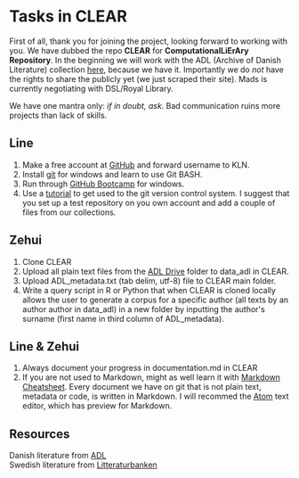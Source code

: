 # Tasks in CLEAR #

First of all, thank you for joining the project, looking forward to working with you. We have dubbed the repo **CLEAR** for **ComputationalLiErAry Repository**. In the beginning we will work with the ADL (Archive of Danish Literature) collection [here](https://drive.google.com/drive/folders/0B8ayHJtV5qOMWjQyVXlsd3pBT2c?usp=sharing), because we have it. Importantly we do *not* have the rights to share the publicly yet (we just scraped their site). Mads is currently negotiating with DSL/Royal Library.

We have one mantra only: *if in doubt, ask*. Bad communication ruins more projects than lack of skills.

## Line ##
1. Make a free account at [GitHub](https://github.com/) and forward username to KLN.   
2. Install [git](https://git-for-windows.github.io/) for windows and learn to use Git BASH.  
3. Run through [GitHub Bootcamp](https://help.github.com/articles/set-up-git/#platform-windows) for windows.  
4. Use a [tutorial](http://rogerdudler.github.io/git-guide/) to get used to the git version control system. I suggest that you set up a test repository on you own account and add a couple of files from our collections.   


## Zehui ##
1. Clone CLEAR  
2. Upload all plain text files from the [ADL Drive](https://drive.google.com/drive/folders/0B8ayHJtV5qOMWjQyVXlsd3pBT2c?usp=sharing) folder to data_adl in CLEAR.  
3. Upload ADL_metadata.txt (tab delim, utf-8) file to CLEAR main folder.  
4. Write a query script in R or Python that when CLEAR is cloned locally allows the user to generate a corpus for a specific author (all texts by an author author in data_adl) in a new folder by inputting the author's surname (first name in third column of ADL_metadata).  

## Line & Zehui ##
1. Always document your progress in documentation.md in CLEAR
2. If you are not used to Markdown, might as well learn it with [Markdown Cheatsheet](https://github.com/adam-p/markdown-here/wiki/Markdown-Cheatsheet). Every document we have on git that is not plain text, metadata or code, is written in Markdown. I will recommed the [Atom](https://atom.io/) text editor, which has preview for Markdown.  

## Resources ##

Danish literature from [ADL](http://adl.dk/adl_pub/forside/cv/forside.xsql?nnoc=adl_pub)  
Swedish literature from [Litteraturbanken](http://litteraturbanken.se/#!/start)
